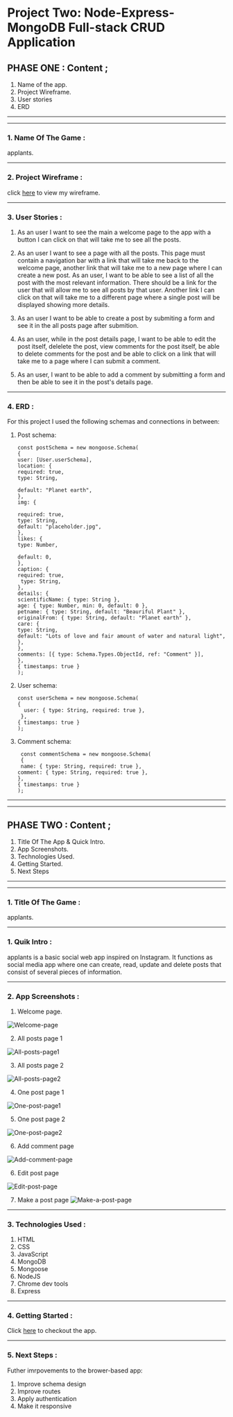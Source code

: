 # Project Two: Node-Express-MongoDB Full-stack CRUD Application

## PHASE ONE : Content ;

1. Name of the app.
2. Project Wireframe.
3. User stories
4. ERD

---

---

### 1. Name Of The Game :

applants.

---

### 2. Project Wireframe :

click [here](https://app.moqups.com/8beBsfm4Co/edit/page/a6e4bd6ae) to view my wireframe.

---

### 3. User Stories :

1. As an user I want to see the main a welcome page to the app with a button I can click on that will take me to see all the posts.

2. As an user I want to see a page with all the posts. This page must contain a navigation bar with a link that will take me back to the welcome page, another link that will take me to a new page where I can create a new post. As an user, I want to be able to see a list of all the post with the most relevant information. There should be a link for the user that will allow me to see all posts by that user. Another link I can click on that will take me to a different page where a single post will be displayed showing more details.

3. As an user I want to be able to create a post by submiting a form and see it in the all posts page after submition.

4. As an user, while in the post details page, I want to be able to edit the post itself, delelete the post, view comments for the post itself, be able to delete comments for the post and be able to click on a link that will take me to a page where I can submit a comment.

5. As an user, I want to be able to add a comment by submitting a form and then be able to see it in the post's details page.

---

### 4. ERD :

For this project I used the following schemas and connections in between:

1.  Post schema:

        const postSchema = new mongoose.Schema(
        {
        user: [User.userSchema],
        location: {
        required: true,
        type: String,

        default: "Planet earth",
        },
        img: {

        required: true,
        type: String,
        default: "placeholder.jpg",
        },
        likes: {
        type: Number,

        default: 0,
        },
        caption: {
        required: true,
         type: String,
        },
        details: {
        scientificName: { type: String },
        age: { type: Number, min: 0, default: 0 },
        petname: { type: String, default: "Beauriful Plant" },
        originalFrom: { type: String, default: "Planet earth" },
        care: {
        type: String,
        default: "Lots of love and fair amount of water and natural light",
        },
        },
        comments: [{ type: Schema.Types.ObjectId, ref: "Comment" }],
        },
        { timestamps: true }
        );

2.  User schema:

        const userSchema = new mongoose.Schema(
        {
          user: { type: String, required: true },
         },
        { timestamps: true }
        );

3.  Comment schema:

         const commentSchema = new mongoose.Schema(
         {
         name: { type: String, required: true },
        comment: { type: String, required: true },
        },
        { timestamps: true }
        );

---

---

## PHASE TWO : Content ;

1. Title Of The App & Quick Intro.
2. App Screenshots.
3. Technologies Used.
4. Getting Started.
5. Next Steps

---

---

### 1. Title Of The Game :

applants.

---

### 1. Quik Intro :

applants is a basic social web app inspired on Instagram.
It functions as social media app where one can create, read, update and delete posts that consist of several pieces of information.

---

### 2. App Screenshots :

1. Welcome page.

![Welcome-page](readme-images/welcome-page.png)

2. All posts page 1

![All-posts-page1](readme-images/all-posts1-page.png)

3. All posts page 2

![All-posts-page2](readme-images/all-posts-page2.png)

4. One post page 1

![One-post-page1](readme-images/one-post-page1.png)

5. One post page 2

![One-post-page2](readme-images/one-post-page2.png)

6. Add comment page

![Add-comment-page](readme-images/add-comment-page.png)

6. Edit post page

![Edit-post-page](readme-images/edit-post-page.png)

7. Make a post page
   ![Make-a-post-page](readme-images/make-a-post-page.png)

---

### 3. Technologies Used :

1. HTML
2. CSS
3. JavaScript
4. MongoDB
5. Mongoose
6. NodeJS
7. Chrome dev tools
8. Express

---

### 4. Getting Started :

Click [here](https://applants.herokuapp.com/) to checkout the app.

---

### 5. Next Steps :

Futher imrpovements to the brower-based app:

1. Improve schema design
2. Improve routes
3. Apply authentication
4. Make it responsive
